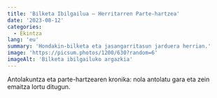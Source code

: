 ```yaml
---
title: 'Bilketa Ibilgailua — Herritarren Parte-hartzea'
date: '2023-08-12'
categories:
  - Ekintza
lang: 'eu'
summary: 'Hondakin-bilketa eta jasangarritasun jarduera herrian.'
image: 'https://picsum.photos/1200/630?random=6'
imageAlt: 'Bilketa ibilgailuko argazkia'
---
```


Antolakuntza eta parte-hartzearen kronika: nola antolatu gara eta zein emaitza lortu ditugun.
